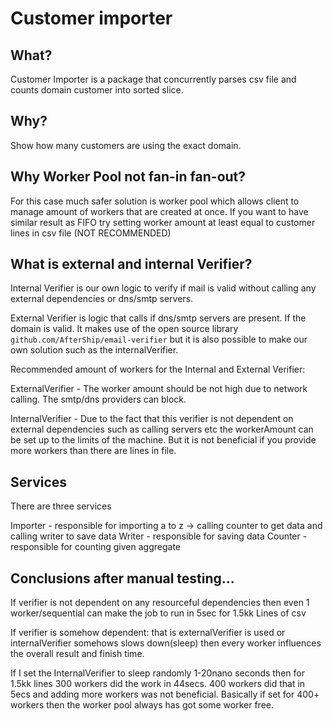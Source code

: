 # Customer importer

## What?
Customer Importer is a package that concurrently parses csv file and counts domain customer into sorted slice.

## Why?
Show how many customers are using the exact domain.

## Why Worker Pool not fan-in fan-out?
For this case much safer solution is worker pool which allows client to manage amount of workers that are created at once. If you want to have similar result as FIFO try setting worker amount at least equal to customer lines in csv file (NOT RECOMMENDED)

## What is external and internal Verifier?

Internal Verifier is our own logic to verify if mail is valid without calling any external dependencies or dns/smtp servers.

External Verifier is logic that calls if dns/smtp servers are present. If the domain is valid. It makes use of the open source library ```github.com/AfterShip/email-verifier```
 but it is also possible to make our own solution such as the internalVerifier.


Recommended amount of workers for the Internal and External Verifier:

ExternalVerifier - The worker amount should be not high due to network calling. The smtp/dns providers can block.

InternalVerifier - Due to the fact that this verifier is not dependent on external dependencies such as calling servers etc the workerAmount can be set up to the limits of the machine. But it is not beneficial if you provide more workers than there are lines in file.

## Services
There are three services

Importer - responsible for importing a to z -> calling counter to get data and calling writer to save data
Writer - responsible for saving data
Counter - responsible for counting given aggregate






## Conclusions after manual testing...

If verifier is not dependent on any resourceful dependencies then even 1 worker/sequential can make the job to run in 5sec for 1.5kk Lines of csv

If verifier is somehow dependent: that is externalVerifier is used or internalVerifier somehows slows down(sleep) then every worker influences the overall result and finish time. 

If I set the InternalVerifier to sleep randomly 1-20nano seconds then for 1.5kk lines 300 workers did the work in 44secs. 400 workers did that in 5ecs and adding more workers was not beneficial. Basically if set for 400+ workers then the worker pool always has got some worker free. 